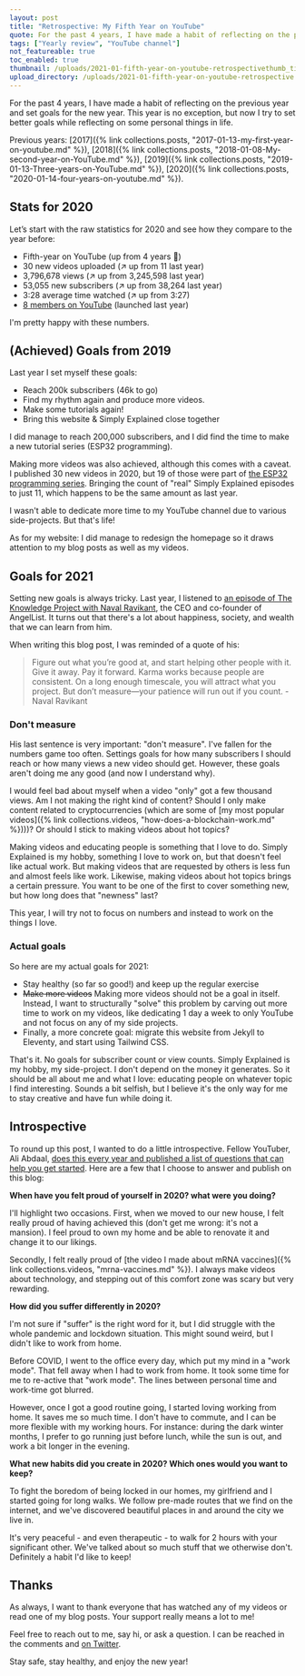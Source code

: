 ```yaml
---
layout: post
title: "Retrospective: My Fifth Year on YouTube"
quote: For the past 4 years, I have made a habit of reflecting on the previous year and set goals for the new year. This year is no exception, but now I try to set better goals while reflecting on some personal things in life.
tags: ["Yearly review", "YouTube channel"]
not_featureable: true
toc_enabled: true
thumbnail: /uploads/2021-01-fifth-year-on-youtube-retrospectivethumb_timeline.jpg
upload_directory: /uploads/2021-01-fifth-year-on-youtube-retrospective
---
```


For the past 4 years, I have made a habit of reflecting on the previous year and set goals for the new year. This year is no exception, but now I try to set better goals while reflecting on some personal things in life.

<!--more-->

Previous years: [2017]({% link collections.posts, "2017-01-13-my-first-year-on-youtube.md" %}), [2018]({% link collections.posts, "2018-01-08-My-second-year-on-YouTube.md" %}), [2019]({% link collections.posts, "2019-01-13-Three-years-on-YouTube.md" %}), [2020]({% link collections.posts, "2020-01-14-four-years-on-youtube.md" %}).

## Stats for 2020
Let’s start with the raw statistics for 2020 and see how they compare to the year before:

* Fifth-year on YouTube (up from 4 years 🤪)
* 30 new videos uploaded (↗️ up from 11 last year)
* 3,796,678 views (↗️ up from 3,245,598 last year)
* 53,055 new subscribers (↗️ up from 38,264 last year)
* 3:28 average time watched (↗️ up from 3:27)
* [8 members on YouTube](https://www.youtube.com/channel/UCnxrdFPXJMeHru_b4Q_vTPQ/join) (launched last year)

I'm pretty happy with these numbers.

## (Achieved) Goals from 2019
Last year I set myself these goals:

* Reach 200k subscribers (46k to go)
* Find my rhythm again and produce more videos.
* Make some tutorials again!
* Bring this website & Simply Explained close together

I did manage to reach 200,000 subscribers, and I did find the time to make a new tutorial series (ESP32 programming).

Making more videos was also achieved, although this comes with a caveat. I published 30 new videos in 2020, but 19 of those were part of [the ESP32 programming series](https://www.youtube.com/playlist?list=PLzvRQMJ9HDiQ3OIuBWCEW6yE0S0LUWhGU). Bringing the count of "real" Simply Explained episodes to just 11, which happens to be the same amount as last year.

I wasn't able to dedicate more time to my YouTube channel due to various side-projects. But that's life! 

As for my website: I did manage to redesign the homepage so it draws attention to my blog posts as well as my videos. 

## Goals for 2021
Setting new goals is always tricky. Last year, I listened to [an episode of The Knowledge Project with Naval Ravikant](https://fs.blog/knowledge-project/naval-ravikant/), the CEO and co-founder of AngelList. It turns out that there's a lot about happiness, society, and wealth that we can learn from him.

When writing this blog post, I was reminded of a quote of his:

> Figure out what you’re good at, and start helping other people with it. Give it away. Pay it forward. Karma works because people are consistent. On a long enough timescale, you will attract what you project. But don’t measure—your patience will run out if you count. - Naval Ravikant

### Don't measure
His last sentence is very important: "don't measure". I've fallen for the numbers game too often. Settings goals for how many subscribers I should reach or how many views a new video should get. However, these goals aren't doing me any good (and now I understand why).

I would feel bad about myself when a video "only" got a few thousand views. Am I not making the right kind of content? Should I only make content related to cryptocurrencies (which are some of [my most popular videos]({% link collections.videos, "how-does-a-blockchain-work.md" %})))? Or should I stick to making videos about hot topics?

Making videos and educating people is something that I love to do. Simply Explained is my hobby, something I love to work on, but that doesn't feel like actual work. But making videos that are requested by others is less fun and almost feels like work. Likewise, making videos about hot topics brings a certain pressure. You want to be one of the first to cover something new, but how long does that "newness" last?

This year, I will try not to focus on numbers and instead to work on the things I love.

### Actual goals
So here are my actual goals for 2021:

* Stay healthy (so far so good!) and keep up the regular exercise
* <del>Make more videos</del> Making more videos should not be a goal in itself. Instead, I want to structurally "solve" this problem by carving out more time to work on my videos, like dedicating 1 day a week to only YouTube and not focus on any of my side projects.
* Finally, a more concrete goal: migrate this website from Jekyll to Eleventy, and start using Tailwind CSS.

That's it. No goals for subscriber count or view counts. Simply Explained is my hobby, my side-project. I don't depend on the money it generates. So it should be all about me and what I love: educating people on whatever topic I find interesting. Sounds a bit selfish, but I believe it's the only way for me to stay creative and have fun while doing it.

## Introspective
To round up this post, I wanted to do a little introspective. Fellow YouTuber, Ali Abdaal, [does this every year and published a list of questions that can help you get started](http://email.aliabdaal.com/issues/the-most-important-thing-i-do-each-year-295509). Here are a few that I choose to answer and publish on this blog:

**When have you felt proud of yourself in 2020? what were you doing?**

I'll highlight two occasions. First, when we moved to our new house, I felt really proud of having achieved this (don't get me wrong: it's not a mansion). I feel proud to own my home and be able to renovate it and change it to our likings.

Secondly, I felt really proud of [the video I made about mRNA vaccines]({% link collections.videos, "mrna-vaccines.md" %}). I always make videos about technology, and stepping out of this comfort zone was scary but very rewarding.

**How did you suffer differently in 2020?**

I'm not sure if "suffer" is the right word for it, but I did struggle with the whole pandemic and lockdown situation. This might sound weird, but I didn't like to work from home.

Before COVID, I went to the office every day, which put my mind in a "work mode".  That fell away when I had to work from home. It took some time for me to re-active that "work mode". The lines between personal time and work-time got blurred.

However, once I got a good routine going, I started loving working from home. It saves me so much time. I don't have to commute, and I can be more flexible with my working hours. For instance: during the dark winter months, I prefer to go running just before lunch, while the sun is out, and work a bit longer in the evening.

**What new habits did you create in 2020? Which ones would you want to keep?**

To fight the boredom of being locked in our homes, my girlfriend and I started going for long walks. We follow pre-made routes that we find on the internet, and we've discovered beautiful places in and around the city we live in.

It's very peaceful - and even therapeutic - to walk for 2 hours with your significant other. We've talked about so much stuff that we otherwise don't. Definitely a habit I'd like to keep!

## Thanks
As always, I want to thank everyone that has watched any of my videos or read one of my blog posts. Your support really means a lot to me!

Feel free to reach out to me, say hi, or ask a question. I can be reached in the comments and [on Twitter](https://twitter.com/Savjee/).

Stay safe, stay healthy, and enjoy the new year!
